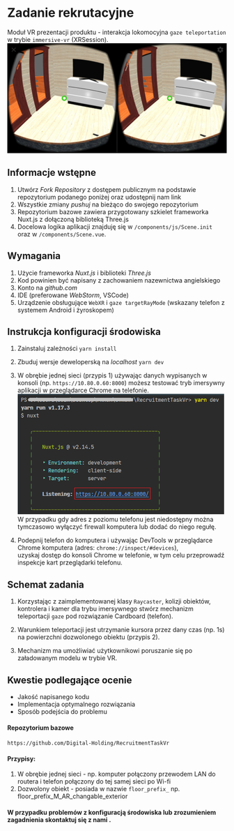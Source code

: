 # Zadanie rekrutacyjne

Moduł VR prezentacji produktu - interakcja lokomocyjna `gaze teleportation` w trybie `immersive-vr` (XRSession).
<br>
![](./docs/immersive-mode.jpg)
## Informacje wstępne

1. Utwórz *Fork Repository* z dostępem publicznym na podstawie repozytorium podanego poniżej oraz udostępnij nam link
2. Wszystkie zmiany *pushuj* na bieżąco do swojego repozytorium
3. Repozytorium bazowe zawiera przygotowany szkielet frameworka Nuxt.js z dołączoną biblioteką Three.js
4. Docelowa logika aplikacji znajduję się w `/components/js/Scene.init` oraz w `/components/Scene.vue`.

## Wymagania

1. Użycie frameworka *Nuxt.js* i biblioteki *Three.js* 
2. Kod powinien być napisany z zachowaniem nazewnictwa angielskiego 
3. Konto na *github.com*
4. IDE (preferowane *WebStorm*, VSCode)
5. Urządzenie obsługujące `WebXR` i `gaze targetRayMode` (wskazany telefon z systemem Android i żyroskopem)

## Instrukcja konfiguracji środowiska
 
 1. Zainstaluj zależności ```yarn install```
 
 2. Zbuduj wersje deweloperską na _localhost_ ```yarn dev```
 
 3. W obrębie jednej sieci (przypis 1) używając danych wypisanych w konsoli (np. ```https://10.80.0.60:8000```) możesz testować 
 tryb imersywny aplikacji w przeglądarce Chrome na telefonie. <br> ![](./docs/localhost_data.png) <br>
 W przypadku gdy adres z poziomu telefonu jest niedostępny można tymczasowo wyłączyć firewall komputera lub dodać do niego regułę.
 
 4. Podepnij telefon do komputera i używając DevTools w przeglądarce Chrome komputera (adres: ```chrome://inspect/#devices```),  
 uzyskaj dostęp do konsoli Chrome w telefonie, w tym celu przeprowadź inspekcje kart przeglądarki telefonu.
 
## Schemat zadania
 

 1. Korzystając z zaimplementowanej klasy `Raycaster`, kolizji obiektów, kontrolera i kamer dla trybu imersywnego stwórz mechanizm
 teleportacji `gaze` pod rozwiązanie Cardboard (telefon).

 2. Warunkiem teleportacji jest utrzymanie kursora przez dany czas (np. 1s) na powierzchni dozwolonego obiektu (przypis 2).
 
 3. Mechanizm ma umożliwiać użytkownikowi poruszanie się po załadowanym modelu w trybie VR.


## Kwestie podlegające ocenie

* Jakość napisanego kodu
* Implementacja optymalnego rozwiązania
* Sposób podejścia do problemu

#### Repozytorium bazowe

```
https://github.com/Digital-Holding/RecruitmentTaskVr
```

#### Przypisy:
1. W obrębie jednej sieci - np. komputer połączony przewodem LAN do routera i telefon połączony do tej samej sieci po Wi-fi
2. Dozwolony obiekt - posiada w nazwie `floor_prefix_` np. floor_prefix_M_AR_changable_exterior

#### W przypadku problemów z konfiguracją środowiska lub zrozumieniem zagadnienia skontaktuj się z nami .
